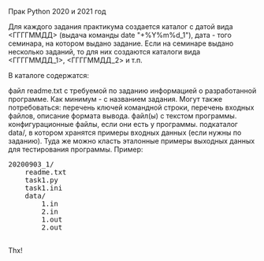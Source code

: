 Прак Python 2020 и 2021 год

Для каждого задания практикума создается каталог с датой вида <ГГГГММДД> (выдача команды date "+%Y%m%d_1"), дата - того семинара, на котором выдано задание. Если на семинаре выдано несколько заданий, то для них создаются каталоги вида <ГГГГММДД_1>, <ГГГГММДД_2> и т.п.

В каталоге содержатся:

файл readme.txt с требуемой по заданию информацией о разработанной программе. Как минимум - с названием задания. Могут также потребоваться: перечень ключей командной строки, перечень входных файлов, описание формата вывода.
файл(ы) с текстом программы.
конфигурационные файлы, если они есть у программы.
подкаталог data/, в котором хранятся примеры входных данных (если нужны по заданию). Туда же можно класть эталонные примеры выходных данных для тестирования программы.
Пример:
<pre>
20200903_1/
    readme.txt
    task1.py
    task1.ini
    data/
        1.in
        2.in
        1.out
        2.out

</pre>
Thx!
